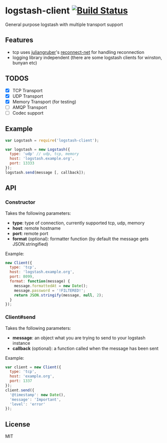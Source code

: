 # logstash-client [![Build Status](https://travis-ci.org/purposeindustries/node-logstash-client.svg)](https://travis-ci.org/purposeindustries/node-logstash-client)

General purpose logstash with multiple transport support

## Features

* tcp uses [juliangruber](https://github.com/juliangruber)'s [reconnect-net](https://github.com/juliangruber/reconnect-net) for handling reconnection
* logging library independent (there are some logstash clients for winston, bunyan etc)

## TODOS

* [x] TCP Transport
* [x] UDP Transport
* [x] Memory Transport (for testing)
* [ ] AMQP Transport
* [ ] Codec support

## Example

```js
var Logstash = require('logstash-client');

var logstash = new Logstash({
  type: 'udp' // udp, tcp, memory
  host: 'logstash.example.org',
  port: 13333
});
logstash.send(message [, callback]);
``` 

## API

### Constructor

Takes the following parameters:
* **type**: type of connection, currently supported tcp, udp, memory
* **host**: remote hostname
* **port**: remote port
* **format** (optional): formatter function (by default the message gets JSON.stringified)

Example:

```js
new Client({
  type: 'tcp',
  host: 'logstash.example.org',
  port: 8099,
  format: function(message) {
    message.formattedAt = new Date();
    message.password = '!FILTERED!';
    return JSON.stringify(message, null, 2);
  }
});
```

### Client#send

Takes the following parameters:

* **message**: an object what you are trying to send to your logstash instance
* **callback** (optional): a function called when the message has been sent 

Example:

```js
var client = new Client({
  type: 'tcp',
  host: 'example.org',
  port: 1337
});
client.send({
  '@timestamp': new Date(),
  'message': 'Important',
  'level': 'error'
});
```

## License

MIT